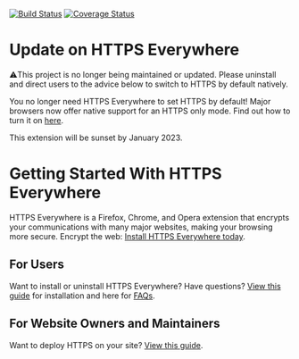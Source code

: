 [![Build Status](https://travis-ci.com/EFForg/https-everywhere.svg?branch=master)](https://travis-ci.com/EFForg/https-everywhere)
[![Coverage Status](https://coveralls.io/repos/github/EFForg/https-everywhere/badge.svg?branch=master)](https://coveralls.io/github/EFForg/https-everywhere?branch=master)

# Update on HTTPS Everywhere
⚠️This project is no longer being maintained or updated. Please uninstall and direct users to the advice below to switch to HTTPS by default natively.

You no longer need HTTPS Everywhere to set HTTPS by default! Major browsers now offer native support for an HTTPS only mode.
Find out how to turn it on [here](https://www.eff.org/https-everywhere/set-https-default-your-browser).

This extension will be sunset by January 2023.


# Getting Started With HTTPS Everywhere

HTTPS Everywhere is a Firefox, Chrome, and Opera extension that encrypts your communications with many major websites, making your browsing more secure. Encrypt the web: [Install HTTPS Everywhere today](https://www.eff.org/https-everywhere).

## For Users

Want to install or uninstall HTTPS Everywhere? Have questions? [View this guide](https://www.eff.org/https-everywhere) for installation and here for [FAQs](https://www.eff.org/https-everywhere/faq).

## For Website Owners and Maintainers

Want to deploy HTTPS on your site? [View this guide](https://www.eff.org/https-everywhere/deploying-https).
